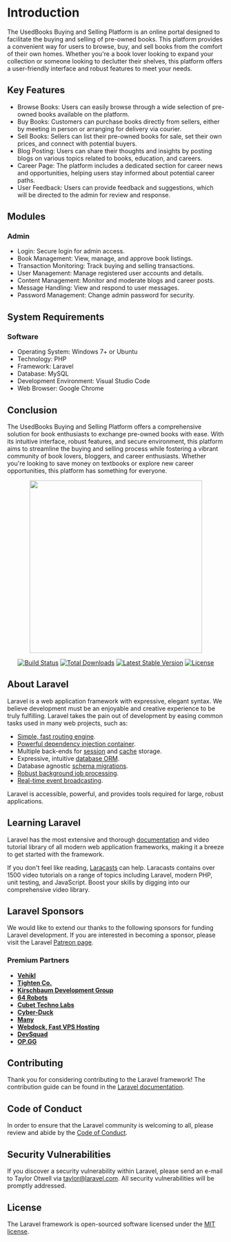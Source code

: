 <!DOCTYPE html>
<html lang="en">
<head>
    <meta charset="UTF-8">
    <meta name="viewport" content="width=device-width, initial-scale=1.0">
    <title>UsedBooks Buying and Selling Platform</title>
</head>
<body>

<h1>Introduction</h1>
<p>The UsedBooks Buying and Selling Platform is an online portal designed to facilitate the buying and selling of pre-owned books. This platform provides a convenient way for users to browse, buy, and sell books from the comfort of their own homes. Whether you're a book lover looking to expand your collection or someone looking to declutter their shelves, this platform offers a user-friendly interface and robust features to meet your needs.</p>

<h2>Key Features</h2>
<ul>
    <li>Browse Books: Users can easily browse through a wide selection of pre-owned books available on the platform.</li>
    <li>Buy Books: Customers can purchase books directly from sellers, either by meeting in person or arranging for delivery via courier.</li>
    <li>Sell Books: Sellers can list their pre-owned books for sale, set their own prices, and connect with potential buyers.</li>
    <li>Blog Posting: Users can share their thoughts and insights by posting blogs on various topics related to books, education, and careers.</li>
    <li>Career Page: The platform includes a dedicated section for career news and opportunities, helping users stay informed about potential career paths.</li>
    <li>User Feedback: Users can provide feedback and suggestions, which will be directed to the admin for review and response.</li>
</ul>

<h2>Modules</h2>
<h3>Admin</h3>
<ul>
    <li>Login: Secure login for admin access.</li>
    <li>Book Management: View, manage, and approve book listings.</li>
    <li>Transaction Monitoring: Track buying and selling transactions.</li>
    <li>User Management: Manage registered user accounts and details.</li>
    <li>Content Management: Monitor and moderate blogs and career posts.</li>
    <li>Message Handling: View and respond to user messages.</li>
    <li>Password Management: Change admin password for security.</li>
</ul>

<!-- Repeat similar structure for User -->

<h2>System Requirements</h2>
<h3>Software</h3>
<ul>
    <li>Operating System: Windows 7+ or Ubuntu</li>
    <li>Technology: PHP</li>
    <li>Framework: Laravel</li>
    <li>Database: MySQL</li>
    <li>Development Environment: Visual Studio Code</li>
    <li>Web Browser: Google Chrome</li>
</ul>

<!-- Repeat similar structure for Hardware and Technology Specifications -->

<h2>Conclusion</h2>
<p>The UsedBooks Buying and Selling Platform offers a comprehensive solution for book enthusiasts to exchange pre-owned books with ease. With its intuitive interface, robust features, and secure environment, this platform aims to streamline the buying and selling process while fostering a vibrant community of book lovers, bloggers, and career enthusiasts. Whether you're looking to save money on textbooks or explore new career opportunities, this platform has something for everyone.</p>

</body>
</html>

<p align="center"><a href="https://laravel.com" target="_blank"><img src="https://raw.githubusercontent.com/laravel/art/master/logo-lockup/5%20SVG/2%20CMYK/1%20Full%20Color/laravel-logolockup-cmyk-red.svg" width="400"></a></p>

<p align="center">
<a href="https://travis-ci.org/laravel/framework"><img src="https://travis-ci.org/laravel/framework.svg" alt="Build Status"></a>
<a href="https://packagist.org/packages/laravel/framework"><img src="https://poser.pugx.org/laravel/framework/d/total.svg" alt="Total Downloads"></a>
<a href="https://packagist.org/packages/laravel/framework"><img src="https://poser.pugx.org/laravel/framework/v/stable.svg" alt="Latest Stable Version"></a>
<a href="https://packagist.org/packages/laravel/framework"><img src="https://poser.pugx.org/laravel/framework/license.svg" alt="License"></a>
</p>

## About Laravel

Laravel is a web application framework with expressive, elegant syntax. We believe development must be an enjoyable and creative experience to be truly fulfilling. Laravel takes the pain out of development by easing common tasks used in many web projects, such as:

- [Simple, fast routing engine](https://laravel.com/docs/routing).
- [Powerful dependency injection container](https://laravel.com/docs/container).
- Multiple back-ends for [session](https://laravel.com/docs/session) and [cache](https://laravel.com/docs/cache) storage.
- Expressive, intuitive [database ORM](https://laravel.com/docs/eloquent).
- Database agnostic [schema migrations](https://laravel.com/docs/migrations).
- [Robust background job processing](https://laravel.com/docs/queues).
- [Real-time event broadcasting](https://laravel.com/docs/broadcasting).

Laravel is accessible, powerful, and provides tools required for large, robust applications.

## Learning Laravel

Laravel has the most extensive and thorough [documentation](https://laravel.com/docs) and video tutorial library of all modern web application frameworks, making it a breeze to get started with the framework.

If you don't feel like reading, [Laracasts](https://laracasts.com) can help. Laracasts contains over 1500 video tutorials on a range of topics including Laravel, modern PHP, unit testing, and JavaScript. Boost your skills by digging into our comprehensive video library.

## Laravel Sponsors

We would like to extend our thanks to the following sponsors for funding Laravel development. If you are interested in becoming a sponsor, please visit the Laravel [Patreon page](https://patreon.com/taylorotwell).

### Premium Partners

- **[Vehikl](https://vehikl.com/)**
- **[Tighten Co.](https://tighten.co)**
- **[Kirschbaum Development Group](https://kirschbaumdevelopment.com)**
- **[64 Robots](https://64robots.com)**
- **[Cubet Techno Labs](https://cubettech.com)**
- **[Cyber-Duck](https://cyber-duck.co.uk)**
- **[Many](https://www.many.co.uk)**
- **[Webdock, Fast VPS Hosting](https://www.webdock.io/en)**
- **[DevSquad](https://devsquad.com)**
- **[OP.GG](https://op.gg)**

## Contributing

Thank you for considering contributing to the Laravel framework! The contribution guide can be found in the [Laravel documentation](https://laravel.com/docs/contributions).

## Code of Conduct

In order to ensure that the Laravel community is welcoming to all, please review and abide by the [Code of Conduct](https://laravel.com/docs/contributions#code-of-conduct).

## Security Vulnerabilities

If you discover a security vulnerability within Laravel, please send an e-mail to Taylor Otwell via [taylor@laravel.com](mailto:taylor@laravel.com). All security vulnerabilities will be promptly addressed.

## License

The Laravel framework is open-sourced software licensed under the [MIT license](https://opensource.org/licenses/MIT).
